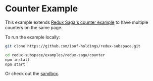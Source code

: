 # Counter Example

This example extends [Redux Saga's counter example](https://github.com/redux-saga/redux-saga/tree/master/examples/counter) to have multiple counters on the same page.

To run the example locally:

```sh
git clone https://github.com/ioof-holdings/redux-subspace.git

cd redux-subspace/examples/redux-saga/counter
npm install
npm start
```

Or check out the [sandbox](https://codesandbox.io/s/github/ioof-holdings/redux-subspace/tree/master/examples/redux-saga/counter).
